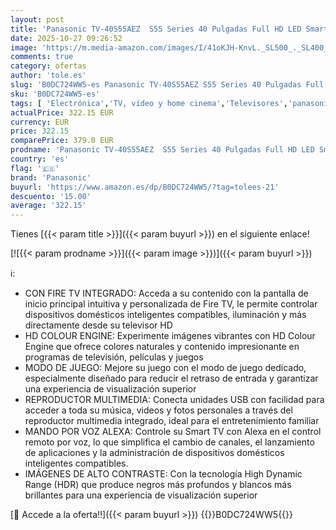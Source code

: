 ```yaml
---
layout: post
title: 'Panasonic TV-40S55AEZ  S55 Series 40 Pulgadas Full HD LED Smart TV  2024  Fire TV  HD Colour Engine  HDR  Alexa Control De Voz  Modo De Juego  Reproductor Multimedia  Experiencia Visual Excepcional'
date: 2025-10-27 09:26:52
image: 'https://m.media-amazon.com/images/I/41oKJH-KnvL._SL500_._SL400_.jpg'
comments: true
category: ofertas
author: 'tole.es'
slug: 'B0DC724WW5-es Panasonic TV-40S55AEZ S55 Series 40 Pulgadas Full HD LED...'
sku: 'B0DC724WW5-es'
tags: [ 'Electrónica','TV, vídeo y home cinema','Televisores','panasonic','smart','tv','🇪🇸', ]
actualPrice: 322.15 EUR
currency: EUR
price: 322.15
comparePrice: 379.0 EUR
prodname: 'Panasonic TV-40S55AEZ  S55 Series 40 Pulgadas Full HD LED Smart TV  2024  Fire TV  HD Colour Engine  HDR  Alexa Control De Voz  Modo De Juego  Reproductor Multimedia  Experiencia Visual Excepcional'
country: 'es'
flag: '🇪🇸'
brand: 'Panasonic'
buyurl: 'https://www.amazon.es/dp/B0DC724WW5/?tag=tolees-21'
descuento: '15.00'
average: '322.15'
---
```


Tienes [{{< param title >}}]({{< param buyurl >}}) en el siguiente enlace!

[![{{< param prodname >}}]({{< param image >}})]({{< param buyurl >}})

ℹ️:

- CON FIRE TV INTEGRADO: Acceda a su contenido con la pantalla de inicio principal intuitiva y personalizada de Fire TV, le permite controlar dispositivos domésticos inteligentes compatibles, iluminación y más directamente desde su televisor HD
- HD COLOUR ENGINE: Experimente imágenes vibrantes con HD Colour Engine que ofrece colores naturales y contenido impresionante en programas de televisión, películas y juegos
- MODO DE JUEGO: Mejore su juego con el modo de juego dedicado, especialmente diseñado para reducir el retraso de entrada y garantizar una experiencia de visualización superior
- REPRODUCTOR MULTIMEDIA: Conecta unidades USB con facilidad para acceder a toda su música, videos y fotos personales a través del reproductor multimedia integrado, ideal para el entretenimiento familiar
- MANDO POR VOZ ALEXA: Controle su Smart TV con Alexa en el control remoto por voz, lo que simplifica el cambio de canales, el lanzamiento de aplicaciones y la administración de dispositivos domésticos inteligentes compatibles.
- IMÁGENES DE ALTO CONTRASTE: Con la tecnología High Dynamic Range (HDR) que produce negros más profundos y blancos más brillantes para una experiencia de visualización superior

[🛒 Accede a la oferta!!]({{< param buyurl >}})
{{<world>}}B0DC724WW5{{</world>}}
